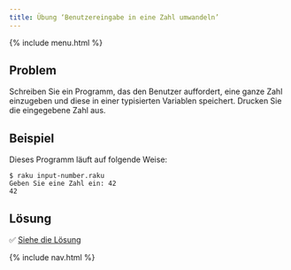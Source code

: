 ```yaml
---
title: Übung ‘Benutzereingabe in eine Zahl umwandeln’
---
```


{% include menu.html %}

## Problem

Schreiben Sie ein Programm, das den Benutzer auffordert, eine ganze Zahl einzugeben und diese in einer typisierten Variablen speichert. Drucken Sie die eingegebene Zahl aus.

## Beispiel

Dieses Programm läuft auf folgende Weise:

```console
$ raku input-number.raku
Geben Sie eine Zahl ein: 42
42
```

## Lösung

✅ [Siehe die Lösung](solution)

{% include nav.html %}